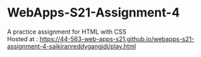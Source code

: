 # WebApps-S21-Assignment-4
A practice assignment for HTML with CSS<br>
Hosted at : <https://44-563-web-apps-s21.github.io/webapps-s21-assignment-4-saikiranreddygangidi/play.html>
